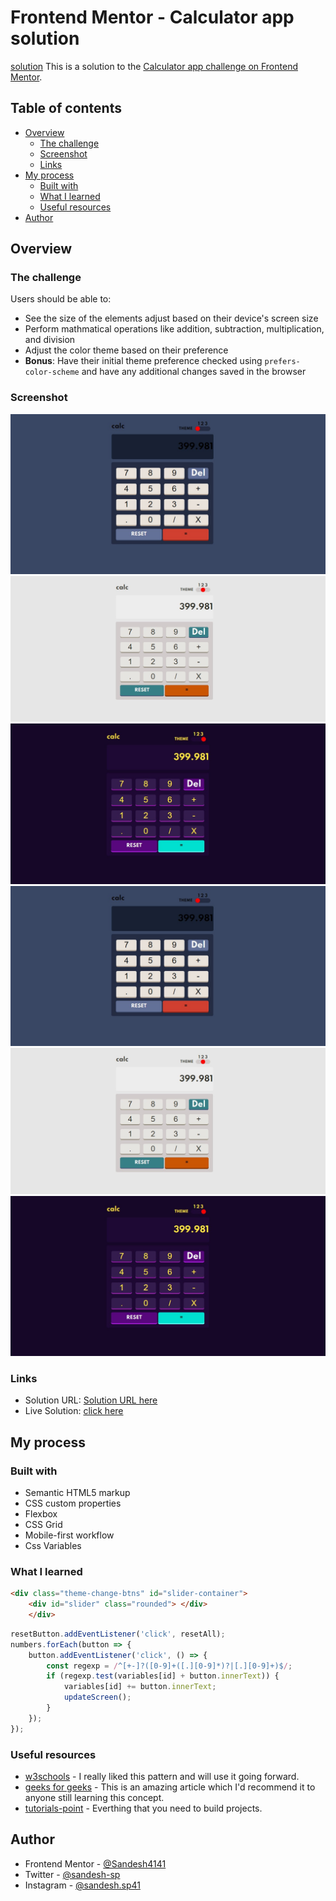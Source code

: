 # Frontend Mentor - Calculator app solution
[solution](https://awesome-wescoff-02a482.netlify.app/)
This is a solution to the [Calculator app challenge on Frontend Mentor](https://www.frontendmentor.io/challenges/calculator-app-9lteq5N29).  

## Table of contents

- [Overview](#overview)
  - [The challenge](#the-challenge)
  - [Screenshot](#screenshot)
  - [Links](#links)
- [My process](#my-process)
  - [Built with](#built-with)
  - [What I learned](#what-i-learned)
  - [Useful resources](#useful-resources)
- [Author](#author)
## Overview

### The challenge

Users should be able to:

- See the size of the elements adjust based on their device's screen size
- Perform mathmatical operations like addition, subtraction, multiplication, and division
- Adjust the color theme based on their preference
- **Bonus**: Have their initial theme preference checked using `prefers-color-scheme` and have any additional changes saved in the browser

### Screenshot

![desktop-theme-1](design/desktop-design-theme-1.jpg)
![desktop-theme-2](design/desktop-design-theme-2.jpg)
![desktop-theme-3](design/desktop-design-theme-3.jpg)
![mobile-theme-1](design/desktop-design-theme-1.jpg)
![mobile-theme-2](design/desktop-design-theme-2.jpg)
![mobile-theme-3](design/desktop-design-theme-3.jpg)


### Links

- Solution URL: [Solution URL here](https://github.com/Sandesh4141/Calculator-app)
- Live Solution: [click here](https://awesome-wescoff-02a482.netlify.app/)

## My process

### Built with

- Semantic HTML5 markup
- CSS custom properties
- Flexbox
- CSS Grid
- Mobile-first workflow
- Css Variables

### What I learned

```html
<div class="theme-change-btns" id="slider-container">
	<div id="slider" class="rounded"> </div>
	</div>
```


```js
resetButton.addEventListener('click', resetAll);
numbers.forEach(button => {
    button.addEventListener('click', () => {
        const regexp = /^[+-]?([0-9]+([.][0-9]*)?|[.][0-9]+)$/;
        if (regexp.test(variables[id] + button.innerText)) {
            variables[id] += button.innerText;
            updateScreen();
        }
    });
});
```
### Useful resources

- [w3schools](https://www.w3schools.com) - I really liked this pattern and will use it going forward.
- [geeks for geeks](https://www.geeksforgeeks.org) - This is an amazing article which I'd recommend it to anyone still learning this concept.
- [tutorials-point](https://www.tutorialspoint.com) - Everthing that you need to build projects.

## Author

- Frontend Mentor - [@Sandesh4141](https://www.frontendmentor.io/profile/Sandesh4141)
- Twitter - [@sandesh-sp](https://www.twitter.com/@Sandesh32971351)
- Instagram - [@sandesh.sp41](https://www.instagram.com/sandesh.sp41)


